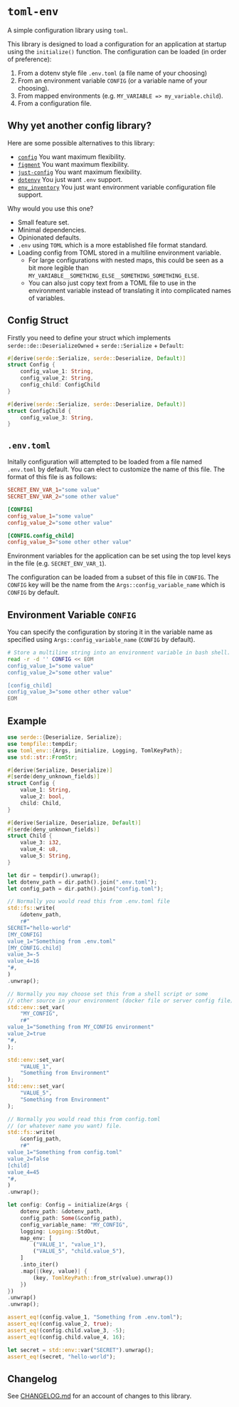 # `toml-env`

A simple configuration library using `toml`.

This library is designed to load a configuration for an application at startup using the `initialize()` function. The configuration can be loaded (in order of preference):

1. From a dotenv style file `.env.toml` (a file name of your choosing)
2. From an environment variable `CONFIG` (or a variable name of your choosing).
3. From mapped environments (e.g. `MY_VARIABLE => my_variable.child`).
4. From a configuration file.

## Why yet another config library?

Here are some possible alternatives to this library:

- [`config`](https://crates.io/crates/config/) You want maximum flexibility.
- [`figment`](https://crates.io/crates/figment) You want maximum flexibility.
- [`just-config`](https://crates.io/crates/justconfig/) You want maximum flexibility.
- [`dotenvy`](https://crates.io/crates/dotenvy) You just want `.env` support.
- [`env_inventory`](https://crates.io/crates/env-inventory/) You just want environment variable configuration file support.

Why would you use this one?

- Small feature set.
- Minimal dependencies.
- Opinionated defaults.
- `.env` using `TOML` which is a more established file format standard.
- Loading config from TOML stored in a multiline environment variable.
  - For large configurations with nested maps, this could be seen as a bit more legible than `MY_VARIABLE__SOMETHING_ELSE__SOMETHING_SOMETHING_ELSE`.
  - You can also just copy text from a TOML file to use in the environment variable instead of translating it into complicated names of variables.

## Config Struct

Firstly you need to define your struct which implements `serde::de::DeserializeOwned` + `serde::Serialize` + `Default`:

```rust
#[derive(serde::Serialize, serde::Deserialize, Default)]
struct Config {
    config_value_1: String,
    config_value_2: String,
    config_child: ConfigChild
}

#[derive(serde::Serialize, serde::Deserialize, Default)]
struct ConfigChild {
    config_value_3: String,
}
```

## `.env.toml`

Initally configuration will attempted to be loaded from a file named `.env.toml` by default. You can elect to customize the name of this file. The format of this file is as follows:

```toml
SECRET_ENV_VAR_1="some value"
SECRET_ENV_VAR_2="some other value"

[CONFIG]
config_value_1="some value"
config_value_2="some other value"

[CONFIG.config_child]
config_value_3="some other other value"
```

Environment variables for the application can be set using the top level keys in the file (e.g. `SECRET_ENV_VAR_1`).

The configuration can be loaded from a subset of this file in `CONFIG`. The `CONFIG` key will be the name from the `Args::config_variable_name` which is `CONFIG` by default.

## Environment Variable `CONFIG`

You can specify the configuration by storing it in the variable name as specified using `Args::config_variable_name` (`CONFIG` by default).

```bash
# Store a multiline string into an environment variable in bash shell.
read -r -d '' CONFIG << EOM
config_value_1="some value"
config_value_2="some other value"

[config_child]
config_value_3="some other other value"
EOM
```

## Example

```rust
use serde::{Deserialize, Serialize};
use tempfile::tempdir;
use toml_env::{Args, initialize, Logging, TomlKeyPath};
use std::str::FromStr;

#[derive(Serialize, Deserialize)]
#[serde(deny_unknown_fields)]
struct Config {
    value_1: String,
    value_2: bool,
    child: Child,
}

#[derive(Serialize, Deserialize, Default)]
#[serde(deny_unknown_fields)]
struct Child {
    value_3: i32,
    value_4: u8,
    value_5: String,
}

let dir = tempdir().unwrap();
let dotenv_path = dir.path().join(".env.toml");
let config_path = dir.path().join("config.toml");

// Normally you would read this from .env.toml file
std::fs::write(
    &dotenv_path,
    r#"
SECRET="hello-world"
[MY_CONFIG]
value_1="Something from .env.toml"
[MY_CONFIG.child]
value_3=-5
value_4=16
"#,
)
.unwrap();

// Normally you may choose set this from a shell script or some
// other source in your environment (docker file or server config file).
std::env::set_var(
    "MY_CONFIG",
    r#"
value_1="Something from MY_CONFIG environment"
value_2=true
"#,
);

std::env::set_var(
    "VALUE_1",
    "Something from Environment"
);
std::env::set_var(
    "VALUE_5",
    "Something from Environment"
);

// Normally you would read this from config.toml
// (or whatever name you want) file.
std::fs::write(
    &config_path,
    r#"
value_1="Something from config.toml"
value_2=false
[child]
value_4=45
"#,
)
.unwrap();

let config: Config = initialize(Args {
    dotenv_path: &dotenv_path,
    config_path: Some(&config_path),
    config_variable_name: "MY_CONFIG",
    logging: Logging::StdOut,
    map_env: [
        ("VALUE_1", "value_1"),
        ("VALUE_5", "child.value_5"),
    ]
    .into_iter()
    .map(|(key, value)| {
        (key, TomlKeyPath::from_str(value).unwrap())
    })
})
.unwrap()
.unwrap();

assert_eq!(config.value_1, "Something from .env.toml");
assert_eq!(config.value_2, true);
assert_eq!(config.child.value_3, -5);
assert_eq!(config.child.value_4, 16);

let secret = std::env::var("SECRET").unwrap();
assert_eq!(secret, "hello-world");
```

## Changelog

See [CHANGELOG.md](https://github.com/kellpossible/toml-env/blob/master/CHANGELOG.md) for an account of changes to this library.
